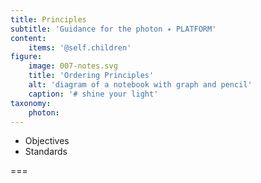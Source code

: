 ```yaml
---
title: Principles
subtitle: 'Guidance for the photon ✴ PLATFORM'
content:
    items: '@self.children'
figure:
    image: 007-notes.svg
    title: 'Ordering Principles'
    alt: 'diagram of a notebook with graph and pencil'
    caption: '# shine your light'
taxonomy:
    photon:
---
```


- Objectives
- Standards

===

